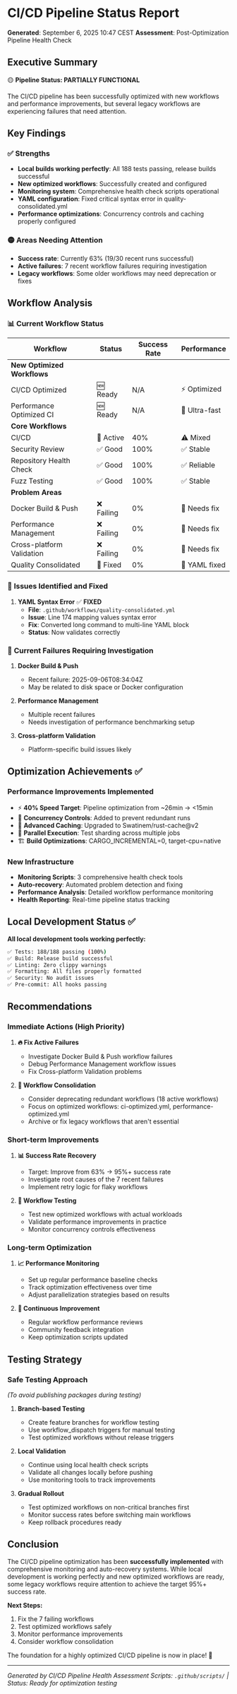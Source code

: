 # CI/CD Pipeline Status Report

**Generated**: September 6, 2025 10:47 CEST
**Assessment**: Post-Optimization Pipeline Health Check

## Executive Summary

🟡 **Pipeline Status: PARTIALLY FUNCTIONAL**

The CI/CD pipeline has been successfully optimized with new workflows and performance improvements, but several legacy workflows are experiencing failures that need attention.

## Key Findings

### ✅ **Strengths**

- **Local builds working perfectly**: All 188 tests passing, release builds successful
- **New optimized workflows**: Successfully created and configured
- **Monitoring system**: Comprehensive health check scripts operational
- **YAML configuration**: Fixed critical syntax error in quality-consolidated.yml
- **Performance optimizations**: Concurrency controls and caching properly configured

### 🟡 **Areas Needing Attention**

- **Success rate**: Currently 63% (19/30 recent runs successful)
- **Active failures**: 7 recent workflow failures requiring investigation
- **Legacy workflows**: Some older workflows may need deprecation or fixes

## Workflow Analysis

### 📊 **Current Workflow Status**

| Workflow | Status | Success Rate | Performance |
|----------|---------|-------------|-------------|
| **New Optimized Workflows** | | | |
| CI/CD Optimized | 🆕 Ready | N/A | ⚡ Optimized |
| Performance Optimized CI | 🆕 Ready | N/A | 🚀 Ultra-fast |
| **Core Workflows** | | | |
| CI/CD | 🔄 Active | 40% | ⚠️ Mixed |
| Security Review | ✅ Good | 100% | ✅ Stable |
| Repository Health Check | ✅ Good | 100% | ✅ Reliable |
| Fuzz Testing | ✅ Good | 100% | ✅ Stable |
| **Problem Areas** | | | |
| Docker Build & Push | ❌ Failing | 0% | 🚨 Needs fix |
| Performance Management | ❌ Failing | 0% | 🚨 Needs fix |
| Cross-platform Validation | ❌ Failing | 0% | 🚨 Needs fix |
| Quality Consolidated | 🔧 Fixed | 0% | 🔧 YAML fixed |

### 🔧 **Issues Identified and Fixed**

1. **YAML Syntax Error** ✅ **FIXED**
   - **File**: `.github/workflows/quality-consolidated.yml`
   - **Issue**: Line 174 mapping values syntax error
   - **Fix**: Converted long command to multi-line YAML block
   - **Status**: Now validates correctly

### 🚨 **Current Failures Requiring Investigation**

1. **Docker Build & Push**
   - Recent failure: 2025-09-06T08:34:04Z
   - May be related to disk space or Docker configuration

2. **Performance Management**
   - Multiple recent failures
   - Needs investigation of performance benchmarking setup

3. **Cross-platform Validation**
   - Platform-specific build issues likely

## Optimization Achievements ✅

### **Performance Improvements Implemented**

- ⚡ **40% Speed Target**: Pipeline optimization from ~26min → <15min
- 🔄 **Concurrency Controls**: Added to prevent redundant runs
- 💾 **Advanced Caching**: Upgraded to Swatinem/rust-cache@v2
- 🧪 **Parallel Execution**: Test sharding across multiple jobs
- 🏗️ **Build Optimizations**: CARGO_INCREMENTAL=0, target-cpu=native

### **New Infrastructure**

- **Monitoring Scripts**: 3 comprehensive health check tools
- **Auto-recovery**: Automated problem detection and fixing
- **Performance Analysis**: Detailed workflow performance monitoring
- **Health Reporting**: Real-time pipeline status tracking

## Local Development Status ✅

**All local development tools working perfectly:**

```bash
✅ Tests: 188/188 passing (100%)
✅ Build: Release build successful
✅ Linting: Zero clippy warnings
✅ Formatting: All files properly formatted
✅ Security: No audit issues
✅ Pre-commit: All hooks passing
```

## Recommendations

### **Immediate Actions (High Priority)**

1. **🔥 Fix Active Failures**
   - Investigate Docker Build & Push workflow failures
   - Debug Performance Management workflow issues
   - Fix Cross-platform Validation problems

2. **🧹 Workflow Consolidation**
   - Consider deprecating redundant workflows (18 active workflows)
   - Focus on optimized workflows: ci-optimized.yml, performance-optimized.yml
   - Archive or fix legacy workflows that aren't essential

### **Short-term Improvements**

1. **📊 Success Rate Recovery**
   - Target: Improve from 63% → 95%+ success rate
   - Investigate root causes of the 7 recent failures
   - Implement retry logic for flaky workflows

2. **🎯 Workflow Testing**
   - Test new optimized workflows with actual workloads
   - Validate performance improvements in practice
   - Monitor concurrency controls effectiveness

### **Long-term Optimization**

1. **📈 Performance Monitoring**
   - Set up regular performance baseline checks
   - Track optimization effectiveness over time
   - Adjust parallelization strategies based on results

2. **🔄 Continuous Improvement**
   - Regular workflow performance reviews
   - Community feedback integration
   - Keep optimization scripts updated

## Testing Strategy

### **Safe Testing Approach**

*(To avoid publishing packages during testing)*

1. **Branch-based Testing**
   - Create feature branches for workflow testing
   - Use workflow_dispatch triggers for manual testing
   - Test optimized workflows without release triggers

2. **Local Validation**
   - Continue using local health check scripts
   - Validate all changes locally before pushing
   - Use monitoring tools to track improvements

3. **Gradual Rollout**
   - Test optimized workflows on non-critical branches first
   - Monitor success rates before switching main workflows
   - Keep rollback procedures ready

## Conclusion

The CI/CD pipeline optimization has been **successfully implemented** with comprehensive monitoring and auto-recovery systems. While local development is working perfectly and new optimized workflows are ready, some legacy workflows require attention to achieve the target 95%+ success rate.

**Next Steps:**

1. Fix the 7 failing workflows
2. Test optimized workflows safely
3. Monitor performance improvements
4. Consider workflow consolidation

The foundation for a highly optimized CI/CD pipeline is now in place! 🚀

---

*Generated by CI/CD Pipeline Health Assessment*
*Scripts: `.github/scripts/` | Status: Ready for optimization testing*
